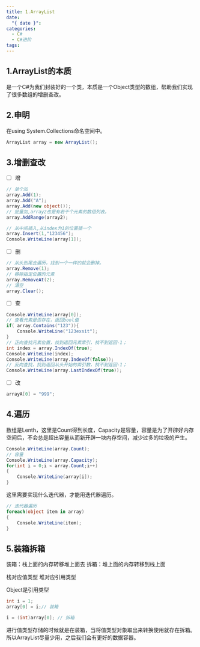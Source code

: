 ```yaml
---
title: 1.ArrayList
date:
  "{ date }": 
categories:
  - C#
  - C#进阶
tags:
---
```



## 1.ArrayList的本质
是一个C#为我们封装好的一个类，本质是一个Object类型的数组，帮助我们实现了很多数组的增删查改。

## 2.申明
在using System.Collections命名空间中。
```C#
ArrayList array = new ArrayList();
```

## 3.增删查改

- [ ] 增
```C#
// 单个加
array.Add(1);
array.Add("A");
array.Add(new object());
// 批量加,array2也是有若干个元素的数组列表。
array.AddRange(array2);

// 从中间插入,从index为1的位置插一个
array.Insert(1,"123456");
Console.WriteLine(array[1]);
```
- [ ] 删
```C#
// 从头到尾去遍历，找到一个一样的就会删掉。
array.Remove(1);
// 移除指定位置的元素
array.RemoveAt(2);
// 清空
array.Clear();
```
- [ ] 查
```C#
Console.WriteLine(array[0]);
// 查看元素是否存在，返回bool值
if( array.Contains("123")){ 
	Console.WriteLine("123exsit");
}
// 正向查找元素位置，找到返回元素索引，找不到返回-1；
int index = array.IndexOf(true);
Console.WriteLine(index);
Console.WriteLine(array.IndexOf(false));
// 反向查找，找到返回从头开始的索引数，找不到返回-1；
Console.WriteLine(array.LastIndexOf(true));
```
- [ ] 改
```C#
arrayA[0] = "999";
```

## 4.遍历
数组是Lenth，这里是Count得到长度，Capacity是容量，容量是为了开辟好内存空间后，不会总是超出容量从而新开辟一块内存空间，减少过多的垃圾的产生。
```C#
Console.WriteLine(array.Count);
// 容量
Console.WriteLine(array.Capacity);
for(int i = 0;i < array.Count;i++)
{ 
	Console.WriteLine(array[i]);
}
```

这里需要实现什么迭代器，才能用迭代器遍历。
```C#
// 迭代器遍历
foreach(object item in array)
{ 
	Console.WriteLine(item);
}
```

## 5.装箱拆箱
装箱：栈上面的内存转移堆上面去
拆箱：堆上面的内存转移到栈上面

栈对应值类型
堆对应引用类型

Object是引用类型

```C#
int i = 1;
array[0] = i;// 装箱

i = (int)array[0]; // 拆箱
```

 进行值类型存储的时候就是在装箱，当将值类型对象取出来转换使用就存在拆箱。
 所以ArrayList尽量少用，之后我们会有更好的数据容器。
